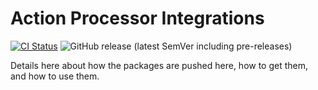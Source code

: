 # Action Processor Integrations

[![CI Status](https://github.com/intenthq/action-processor-integrations/workflows/CI/badge.svg)](https://github.com/intenthq/action-processor-integrations/actions?query=workflow%3ACI)
![GitHub release (latest SemVer including pre-releases)](https://img.shields.io/github/v/release/intenthq/action-processor-integrations?color=blue&include_prereleases&label=release)

Details here about how the packages are pushed here, how to get them, and how to use them.
